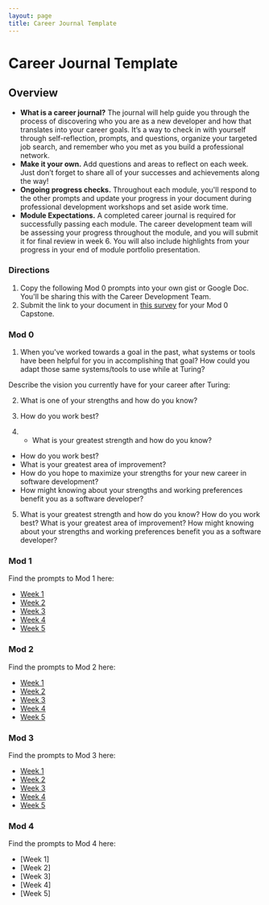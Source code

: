 ```yaml
---
layout: page
title: Career Journal Template
---
```


# Career Journal Template

## Overview
* **What is a career journal?** The journal will help guide you through the process of discovering who you are as a new developer and how that translates into your career goals.  It’s a way to check in with yourself through self-reflection, prompts, and questions, organize your targeted job search, and remember who you met as you build a professional network.   
* **Make it your own.** Add questions and areas to reflect on each week. Just don’t forget to share all of your successes and achievements along the way! 
* **Ongoing progress checks.** Throughout each module, you'll respond to the other prompts and update your progress in your document during professional development workshops and set aside work time. 
* **Module Expectations.** A completed career journal is required for successfully passing each module. The career development team will be assessing your progress throughout the module, and you will submit it for final review in week 6. You will also include highlights from your progress in your end of module portfolio presentation. 

### Directions
1. Copy the following Mod 0 prompts into your own gist or Google Doc. You'll be sharing this with the Career Development Team. 
2. Submit the link to your document in [this survey](https://forms.gle/x4DCbZV64Z1ouyrY6) for your Mod 0 Capstone. 

### Mod 0 
1. When you've worked towards a goal in the past, what systems or tools have been helpful for you in accomplishing that goal? How could you adapt those same systems/tools to use while at Turing? 


Describe the vision you currently have for your career after Turing: 

2. What is one of your strengths and how do you know? 

3. How do you work best? 

4.    * What is your greatest strength and how do you know?
   * How do you work best?
   * What is your greatest area of improvement?
   * How do you hope to maximize your strengths for your new career in software development?
   * How might knowing about your strengths and working preferences benefit you as a software developer?

5. What is your greatest strength and how do you know?
How do you work best?
What is your greatest area of improvement?
How might knowing about your strengths and working preferences benefit you as a software developer?

### Mod 1
Find the prompts to Mod 1 here:
* [Week 1](https://github.com/turingschool/career-development-curriculum-site/blob/master/module_one/mod1_career_journal_prompts.md#week-1)
* [Week 2](https://github.com/turingschool/career-development-curriculum-site/blob/master/module_one/mod1_career_journal_prompts.md#week-2)
* [Week 3](https://github.com/turingschool/career-development-curriculum-site/blob/master/module_one/mod1_career_journal_prompts.md#week-3)
* [Week 4](https://github.com/turingschool/career-development-curriculum-site/blob/master/module_one/mod1_career_journal_prompts.md#week-4)
* [Week 5](https://github.com/turingschool/career-development-curriculum-site/blob/master/module_one/mod1_career_journal_prompts.md#week-5)

### Mod 2
Find the prompts to Mod 2 here:
* [Week 1](https://github.com/turingschool/career-development-curriculum-site/blob/master/module_two/mod2_career_journal_prompts.md#week-1)
* [Week 2](https://github.com/turingschool/career-development-curriculum-site/blob/master/module_two/mod2_career_journal_prompts.md#week-2)
* [Week 3](https://github.com/turingschool/career-development-curriculum-site/blob/master/module_two/mod2_career_journal_prompts.md#week-3)
* [Week 4](https://github.com/turingschool/career-development-curriculum-site/blob/master/module_two/mod2_career_journal_prompts.md#week-4)
* [Week 5](https://github.com/turingschool/career-development-curriculum-site/blob/master/module_two/mod2_career_journal_prompts.md#week-5)

### Mod 3
Find the prompts to Mod 3 here:
* [Week 1](https://github.com/turingschool/career-development-curriculum-site/blob/master/module_three/mod3_career_journal_prompts.md#week-1)
* [Week 2](https://github.com/turingschool/career-development-curriculum-site/blob/master/module_three/mod3_career_journal_prompts.md#week-2)
* [Week 3](https://github.com/turingschool/career-development-curriculum-site/blob/master/module_three/mod3_career_journal_prompts.md#week-3)
* [Week 4](https://github.com/turingschool/career-development-curriculum-site/blob/master/module_three/mod3_career_journal_prompts.md#week-4)
* [Week 5](https://github.com/turingschool/career-development-curriculum-site/blob/master/module_three/mod3_career_journal_prompts.md#week-5)


### Mod 4
Find the prompts to Mod 4 here:
* [Week 1]
* [Week 2]
* [Week 3]
* [Week 4]
* [Week 5]
